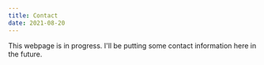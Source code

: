 ```yaml
---
title: Contact
date: 2021-08-20
---
```


This webpage is in progress. I'll be putting some contact information
here in the future.
